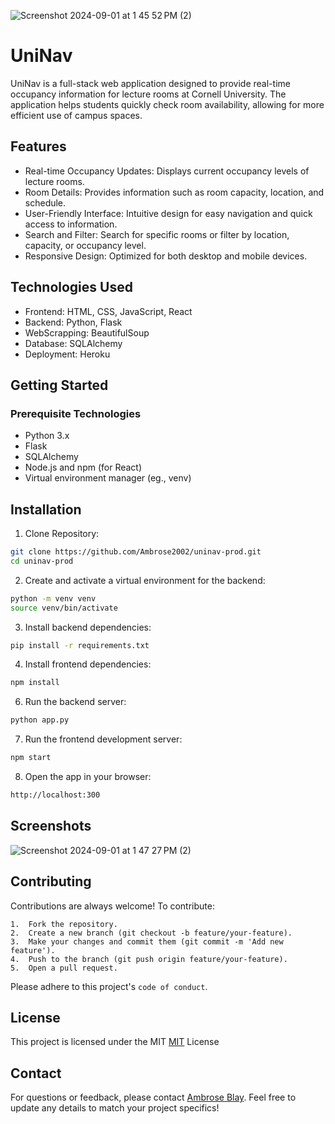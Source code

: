 
![Screenshot 2024-09-01 at 1 45 52 PM (2)](https://github.com/user-attachments/assets/a42201b3-1657-4a3c-9226-4491d9bdca49)

# UniNav

UniNav is a full-stack web application designed to provide real-time occupancy information for lecture rooms at Cornell University. The application helps students quickly check room availability, allowing for more efficient use of campus spaces.


## Features

- Real-time Occupancy Updates: Displays current occupancy levels of lecture rooms.
- Room Details: Provides information such as room capacity, location, and schedule.
- User-Friendly Interface: Intuitive design for easy navigation and quick access to information.
- Search and Filter: Search for specific rooms or filter by location, capacity, or occupancy level.
- Responsive Design: Optimized for both desktop and mobile devices.



## Technologies Used

- Frontend: HTML, CSS, JavaScript, React
- Backend: Python, Flask
- WebScrapping: BeautifulSoup
- Database: SQLAlchemy
- Deployment: Heroku
## Getting Started

### Prerequisite Technologies

- Python 3.x
- Flask
- SQLAlchemy
- Node.js and npm (for React)
- Virtual environment manager (eg., venv)
## Installation

1. Clone Repository:
```bash
git clone https://github.com/Ambrose2002/uninav-prod.git
cd uninav-prod
```

2. Create and activate a virtual environment for the backend:
```bash
python -m venv venv
source venv/bin/activate
```

3. Install backend dependencies:
```bash
pip install -r requirements.txt
```

4. Install frontend dependencies:
```bash
npm install
```

6. Run the backend server:
```bash
python app.py
```

7. Run the frontend development server:
```bash
npm start
```

8. Open the app in your browser:
```bash
http://localhost:300
```


    
## Screenshots
![Screenshot 2024-09-01 at 1 47 27 PM (2)](https://github.com/user-attachments/assets/89fa3eb4-1a53-4b84-a733-0a8dc2fed5d6)


## Contributing

Contributions are always welcome! To contribute:

	1.	Fork the repository.
	2.	Create a new branch (git checkout -b feature/your-feature).
	3.	Make your changes and commit them (git commit -m 'Add new feature').
	4.	Push to the branch (git push origin feature/your-feature).
	5.	Open a pull request.

Please adhere to this project's `code of conduct`.


## License

This project is licensed under the MIT [MIT](https://choosealicense.com/licenses/mit/) License


## Contact

For questions or feedback, please contact [Ambrose Blay](mailto:ambrose2002blay@gmail.com.com).
Feel free to update any details to match your project specifics!

